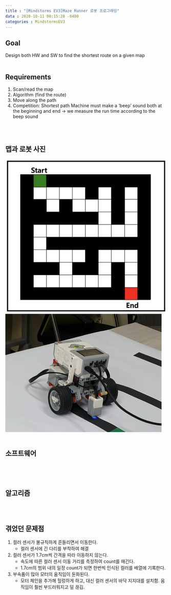 ```yaml
---
title : "[Mindstorms EV3]Maze Runner 로봇 프로그래밍"
data : 2020-10-11 00:15:28 -0400
categories : MindstormsEV3
---
```

## Goal
Design both HW and SW to find the shortest route on a given map
<br>
<br>

## Requirements
1. Scan/read the map
2. Algorithm (find the route)
3. Move along the path
4. Competition: Shortest path
Machine must make a ‘beep’ sound both at the beginning and end
-> we measure the run time according to the beep sound 
<br>
<br>

## 맵과 로봇 사진
![Alt Text](/assets/images/MindstormsEV3/mazerunner_map.png)
![Alt Text](/assets/images/MindstormsEV3/robot_s.jpeg)
<br>
<br>

## 소프트웨어
```python

```
<br>
<br>

## 알고리즘

<br>
<br>

## 겪었던 문제점
1. 컬러 센서가 불규칙하게 흔들리면서 이동한다.
    - 컬러 센서에 긴 다리를 부착하여 해결
2. 컬러 센서가 1.7cm씩 간격을 따라 이동하지 않는다.
    - 속도에 따른 컬러 센서 이동 거리를 측정하여 count를 매긴다.
    - 1.7cm의 범위 내의 일정 count가 되면 한번씩 인식된 컬러를 배열에 기록한다.
3. 부속품이 많아 모터의 움직임이 둔화된다.
    - 모터 체인을 추가해 헐렁하게 하고, 대신 컬러 센서의 바닥 지지대를 설치함. 움직임이 훨씬 부드러워지고 덜 끊김.